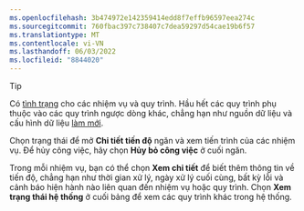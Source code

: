 ```yaml
---
ms.openlocfilehash: 3b474972e142359414edd8f7effb96597eea274c
ms.sourcegitcommit: 760fbac397c738407c7dea59297d54cae19b6f57
ms.translationtype: MT
ms.contentlocale: vi-VN
ms.lasthandoff: 06/03/2022
ms.locfileid: "8844020"
---
```

> [!TIP] 
> Có [tình trạng](../system.md#status-definitions) cho các nhiệm vụ và quy trình. Hầu hết các quy trình phụ thuộc vào các quy trình ngược dòng khác, chẳng hạn như nguồn dữ liệu và cấu hình dữ liệu [làm mới](../system.md#refresh-processes). 
> 
> Chọn trạng thái để mở **Chi tiết tiến độ** ngăn và xem tiến trình của các nhiệm vụ. Để hủy công việc, hãy chọn **Hủy bỏ công việc** ở cuối ngăn. 
> 
> Trong mỗi nhiệm vụ, bạn có thể chọn **Xem chi tiết** để biết thêm thông tin về tiến độ, chẳng hạn như thời gian xử lý, ngày xử lý cuối cùng, bất kỳ lỗi và cảnh báo hiện hành nào liên quan đến nhiệm vụ hoặc quy trình. Chọn **Xem trạng thái hệ thống** ở cuối bảng để xem các quy trình khác trong hệ thống.